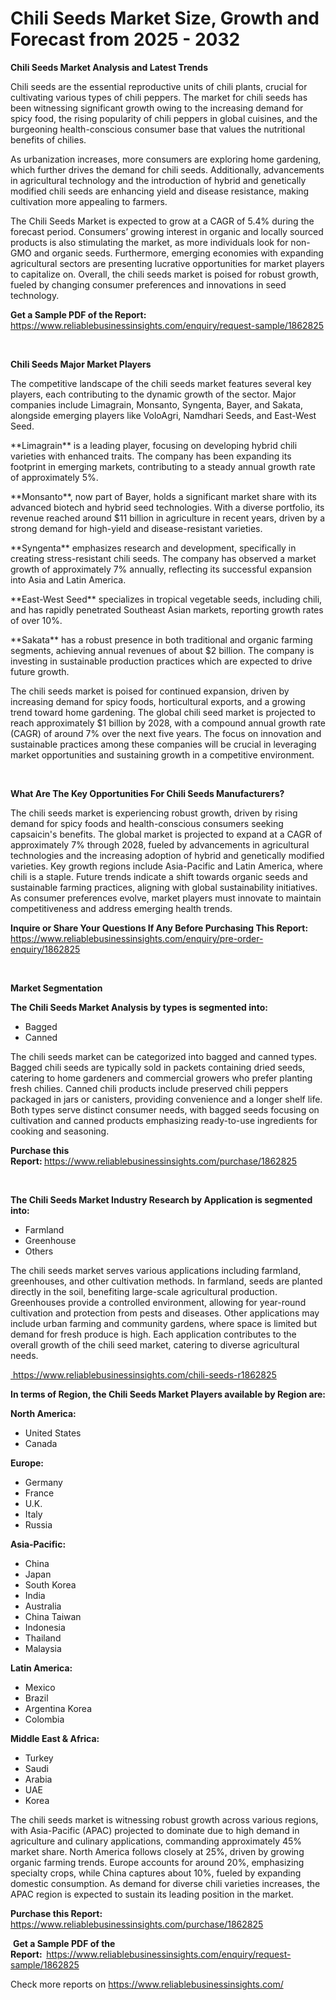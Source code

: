 <p><h1>Chili Seeds Market Size, Growth and Forecast from 2025 - 2032</h1></p><p><strong>Chili Seeds Market Analysis and Latest Trends</strong></p>
<p><p>Chili seeds are the essential reproductive units of chili plants, crucial for cultivating various types of chili peppers. The market for chili seeds has been witnessing significant growth owing to the increasing demand for spicy food, the rising popularity of chili peppers in global cuisines, and the burgeoning health-conscious consumer base that values the nutritional benefits of chilies. </p><p>As urbanization increases, more consumers are exploring home gardening, which further drives the demand for chili seeds. Additionally, advancements in agricultural technology and the introduction of hybrid and genetically modified chili seeds are enhancing yield and disease resistance, making cultivation more appealing to farmers. </p><p>The Chili Seeds Market is expected to grow at a CAGR of 5.4% during the forecast period. Consumers’ growing interest in organic and locally sourced products is also stimulating the market, as more individuals look for non-GMO and organic seeds. Furthermore, emerging economies with expanding agricultural sectors are presenting lucrative opportunities for market players to capitalize on. Overall, the chili seeds market is poised for robust growth, fueled by changing consumer preferences and innovations in seed technology.</p></p>
<p><strong>Get a Sample PDF of the Report:&nbsp;</strong> <a href="https://www.reliablebusinessinsights.com/enquiry/request-sample/1862825?utm_campaign=2190&utm_medium=2&utm_source=Github&utm_content=ia&utm_term=30032025&utm_id=chili-seeds">https://www.reliablebusinessinsights.com/enquiry/request-sample/1862825</a></p>
<p>&nbsp;</p>
<p><strong>Chili Seeds Major Market Players</strong></p>
<p><p>The competitive landscape of the chili seeds market features several key players, each contributing to the dynamic growth of the sector. Major companies include Limagrain, Monsanto, Syngenta, Bayer, and Sakata, alongside emerging players like VoloAgri, Namdhari Seeds, and East-West Seed.</p><p>**Limagrain** is a leading player, focusing on developing hybrid chili varieties with enhanced traits. The company has been expanding its footprint in emerging markets, contributing to a steady annual growth rate of approximately 5%. </p><p>**Monsanto**, now part of Bayer, holds a significant market share with its advanced biotech and hybrid seed technologies. With a diverse portfolio, its revenue reached around $11 billion in agriculture in recent years, driven by a strong demand for high-yield and disease-resistant varieties.</p><p>**Syngenta** emphasizes research and development, specifically in creating stress-resistant chili seeds. The company has observed a market growth of approximately 7% annually, reflecting its successful expansion into Asia and Latin America.</p><p>**East-West Seed** specializes in tropical vegetable seeds, including chili, and has rapidly penetrated Southeast Asian markets, reporting growth rates of over 10%. </p><p>**Sakata** has a robust presence in both traditional and organic farming segments, achieving annual revenues of about $2 billion. The company is investing in sustainable production practices which are expected to drive future growth.</p><p>The chili seeds market is poised for continued expansion, driven by increasing demand for spicy foods, horticultural exports, and a growing trend toward home gardening. The global chili seed market is projected to reach approximately $1 billion by 2028, with a compound annual growth rate (CAGR) of around 7% over the next five years. The focus on innovation and sustainable practices among these companies will be crucial in leveraging market opportunities and sustaining growth in a competitive environment.</p></p>
<p>&nbsp;</p>
<p><strong>What Are The Key Opportunities For Chili Seeds Manufacturers?</strong></p>
<p><p>The chili seeds market is experiencing robust growth, driven by rising demand for spicy foods and health-conscious consumers seeking capsaicin's benefits. The global market is projected to expand at a CAGR of approximately 7% through 2028, fueled by advancements in agricultural technologies and the increasing adoption of hybrid and genetically modified varieties. Key growth regions include Asia-Pacific and Latin America, where chili is a staple. Future trends indicate a shift towards organic seeds and sustainable farming practices, aligning with global sustainability initiatives. As consumer preferences evolve, market players must innovate to maintain competitiveness and address emerging health trends.</p></p>
<p><strong>Inquire or Share Your Questions If Any Before Purchasing This Report:</strong> <a href="https://www.reliablebusinessinsights.com/enquiry/pre-order-enquiry/1862825?utm_campaign=2190&utm_medium=2&utm_source=Github&utm_content=ia&utm_term=30032025&utm_id=chili-seeds">https://www.reliablebusinessinsights.com/enquiry/pre-order-enquiry/1862825</a></p>
<p>&nbsp;</p>
<p><strong>Market Segmentation</strong></p>
<p><strong>The Chili Seeds Market Analysis by types is segmented into:</strong></p>
<p><ul><li>Bagged</li><li>Canned</li></ul></p>
<p><p>The chili seeds market can be categorized into bagged and canned types. Bagged chili seeds are typically sold in packets containing dried seeds, catering to home gardeners and commercial growers who prefer planting fresh chilies. Canned chili products include preserved chili peppers packaged in jars or canisters, providing convenience and a longer shelf life. Both types serve distinct consumer needs, with bagged seeds focusing on cultivation and canned products emphasizing ready-to-use ingredients for cooking and seasoning.</p></p>
<p><strong>Purchase this Report:&nbsp;</strong><a href="https://www.reliablebusinessinsights.com/purchase/1862825?utm_campaign=2190&utm_medium=2&utm_source=Github&utm_content=ia&utm_term=30032025&utm_id=chili-seeds">https://www.reliablebusinessinsights.com/purchase/1862825</a></p>
<p>&nbsp;</p>
<p><strong>The Chili Seeds Market Industry Research by Application is segmented into:</strong></p>
<p><ul><li>Farmland</li><li>Greenhouse</li><li>Others</li></ul></p>
<p><p>The chili seeds market serves various applications including farmland, greenhouses, and other cultivation methods. In farmland, seeds are planted directly in the soil, benefiting large-scale agricultural production. Greenhouses provide a controlled environment, allowing for year-round cultivation and protection from pests and diseases. Other applications may include urban farming and community gardens, where space is limited but demand for fresh produce is high. Each application contributes to the overall growth of the chili seed market, catering to diverse agricultural needs.</p></p>
<p><a href="https://www.reliablebusinessinsights.com/chili-seeds-r1862825?utm_campaign=2190&utm_medium=2&utm_source=Github&utm_content=ia&utm_term=30032025&utm_id=chili-seeds">&nbsp;https://www.reliablebusinessinsights.com/chili-seeds-r1862825</a></p>
<p><strong>In terms of Region, the Chili Seeds Market Players available by Region are:</strong></p>
<p>
    <p> <strong> North America: </strong>
        <ul>
            <li>United States</li>
            <li>Canada</li>
        </ul>
        </p> 
    <p> <strong> Europe: </strong>
        <ul>
            <li>Germany</li>
            <li>France</li>
            <li>U.K.</li>
            <li>Italy</li>
            <li>Russia</li>
        </ul>
        </p> 
    <p> <strong> Asia-Pacific: </strong>
        <ul>
            <li>China</li>
            <li>Japan</li>
            <li>South Korea</li>
            <li>India</li>
            <li>Australia</li>
            <li>China Taiwan</li>
            <li>Indonesia</li>
            <li>Thailand</li>
            <li>Malaysia</li>
        </ul>
        </p> 
    <p> <strong> Latin America: </strong>
        <ul>
            <li>Mexico</li>
            <li>Brazil</li>
            <li>Argentina Korea</li>
            <li>Colombia</li>
        </ul>
        </p> 
    <p> <strong> Middle East & Africa: </strong>
        <ul>
            <li>Turkey</li>
            <li>Saudi</li>
            <li>Arabia</li>
            <li>UAE</li>
            <li>Korea</li>
        </ul>
    </p>
    </p>
<p><p>The chili seeds market is witnessing robust growth across various regions, with Asia-Pacific (APAC) projected to dominate due to high demand in agriculture and culinary applications, commanding approximately 45% market share. North America follows closely at 25%, driven by growing organic farming trends. Europe accounts for around 20%, emphasizing specialty crops, while China captures about 10%, fueled by expanding domestic consumption. As demand for diverse chili varieties increases, the APAC region is expected to sustain its leading position in the market.</p></p>
<p><strong>Purchase this Report: </strong><a href="https://www.reliablebusinessinsights.com/purchase/1862825?utm_campaign=2190&utm_medium=2&utm_source=Github&utm_content=ia&utm_term=30032025&utm_id=chili-seeds">https://www.reliablebusinessinsights.com/purchase/1862825</a></p>
<p>&nbsp;<strong>Get a Sample PDF of the Report:&nbsp;&nbsp;</strong><a href="https://www.reliablebusinessinsights.com/enquiry/request-sample/1862825?utm_campaign=2190&utm_medium=2&utm_source=Github&utm_content=ia&utm_term=30032025&utm_id=chili-seeds">https://www.reliablebusinessinsights.com/enquiry/request-sample/1862825</a></p>
<p><strong></strong></p>
<p>Check more reports on <a href="https://www.reliablebusinessinsights.com/?utm_campaign=2190&utm_medium=2&utm_source=Github&utm_content=ia&utm_term=30032025&utm_id=chili-seeds">https://www.reliablebusinessinsights.com/</a></p>